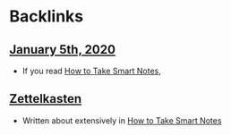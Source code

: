 
# Backlinks
## [January 5th, 2020](<January 5th, 2020.md>)
- If you read [How to Take Smart Notes](<How to Take Smart Notes.md>),

## [Zettelkasten](<Zettelkasten.md>)
- Written about extensively in [How to Take Smart Notes](<How to Take Smart Notes.md>)

